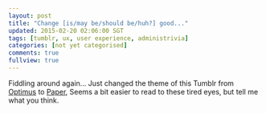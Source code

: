 ```yaml
---
layout: post
title: "Change [is/may be/should be/huh?] good..."
updated: 2015-02-20 02:06:00 SGT
tags: [tumblr, ux, user experience, administrivia]
categories: [not yet categorised]
comments: true
fullview: true
---
```


Fiddling around again… Just changed the theme of this Tumblr from [Optimus](https://www.tumblr.com/theme/6473) to [Paper](https://www.tumblr.com/theme/38875), Seems a bit easier to read to these tired eyes, but tell me what you think.
